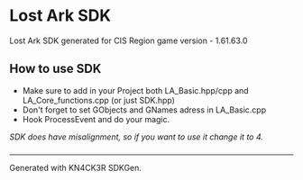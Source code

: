# Lost Ark SDK
Lost Ark SDK generated for CIS Region game version - 1.61.63.0

## How to use SDK
* Make sure to add in your Project both LA_Basic.hpp/cpp and LA_Core_functions.cpp (or just SDK.hpp)
* Don't forget to set GObjects and GNames adress in LA_Basic.cpp
* Hook ProcessEvent and do your magic.


*SDK does have misalignment, so if you want to use it change it to 4.*
###
---
Generated with KN4CK3R SDKGen.
